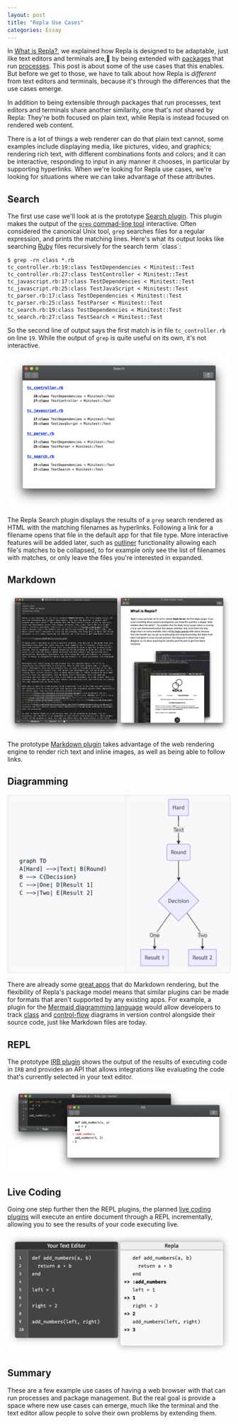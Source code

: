 ```yaml
---
layout: post
title: "Repla Use Cases"
categories: Essay
---
```


In [What is Repla?](/2020/01/13/what-is-repla/), we explained how Repla is designed to be adaptable, just like text editors and terminals are, by being extended with [packages](https://en.wikipedia.org/wiki/Package_manager) that run [processes](https://en.wikipedia.org/wiki/Process_(computing)). This post is about some of the use cases that this enables. But before we get to those, we have to talk about how Repla is *different* from text editors and terminals, because it's through the differences that the use cases emerge.

In addition to being extensible through packages that run processes, text editors and terminals share another similarity, one that's *not* shared by Repla: They're both focused on plain text, while Repla is instead focused on rendered web content.

There is a lot of things a web renderer can do that plain text cannot, some examples include displaying media, like pictures, video, and graphics; rendering rich text, with different combinations fonts and colors; and it can be interactive, responding to input in any manner it chooses, in particular by supporting hyperlinks. When we're looking for Repla use cases, we're looking for situations where we can take advantage of these attributes.

## Search

The first use case we'll look at is the prototype [Search plugin](https://github.com/repla-app/Search.replaplugin). This plugin makes the output of 
the [`grep` commad-line tool](https://en.wikipedia.org/wiki/Grep) interactive. Often considered the canonical Unix tool, `grep` searches files for a regular expression, and prints the matching lines. Here's what its output looks like searching [Ruby](https://en.wikipedia.org/wiki/Ruby_(programming_language)) files recursively for the search term `class`:

	$ grep -rn class *.rb
	tc_controller.rb:19:class TestDependencies < Minitest::Test
	tc_controller.rb:27:class TestController < Minitest::Test
	tc_javascript.rb:17:class TestDependencies < Minitest::Test
	tc_javascript.rb:25:class TestJavaScript < Minitest::Test
	tc_parser.rb:17:class TestDependencies < Minitest::Test
	tc_parser.rb:25:class TestParser < Minitest::Test
	tc_search.rb:19:class TestDependencies < Minitest::Test
	tc_search.rb:27:class TestSearch < Minitest::Test

So the second line of output says the first match is in file `tc_controller.rb` on line `19`. While the output of `grep` is quite useful on its own, it's not interactive.

![Search](/assets/2020-01-13-search.png)

The Repla Search plugin displays the results of a `grep` search rendered as HTML with the matching filenames as hyperlinks. Following a link for a filename opens that file in the default app for that file type. More interactive features will be added later, such as [outliner](https://en.wikipedia.org/wiki/Outliner) functionality allowing each file's matches to be collapsed, to for example only see the list of filenames with matches, or only leave the files you're interested in expanded.
 
## Markdown

![Markdown](/assets/2020-01-13-markdown.png)

The prototype [Markdown plugin](https://github.com/repla-app/Markdown.replaplugin) takes advantage of the web rendering engine to render rich text and inline images, as well as being able to follow links.

## Diagramming

![Mermaid](/assets/2020-01-13-mermaid.png)

There are already some [great apps](https://marked2app.com/) that do Markdown rendering, but the flexibility of Repla's package model means that similar plugins can be made for formats that aren't supported by any existing apps. For example, a plugin for the [Mermaid diagramming language](https://github.com/mermaid-js/mermaid) would allow developers to track [class](https://en.wikipedia.org/wiki/Data-flow_diagram) and [control-flow](https://en.wikipedia.org/wiki/Control-flow_diagram) diagrams in version control alongside their source code, just like Markdown files are today.

## REPL

The prototype [IRB plugin](https://github.com/repla-app/IRB.replaplugin) shows the output of the results of executing code in `IRB` and provides an API that allows integrations like evaluating the code that's currently selected in your text editor.

![IRB](/assets/2020-01-13-irb.png)

## Live Coding

Going one step further then the REPL plugins, the planned [live coding plugins](https://repla.app/live-coding.html) will execute an entire document through a REPL incrementally, allowing you to see the results of your code executing live.

![Live Coding](/assets/2020-01-13-live-coding.png)

## Summary

These are a few example use cases of having a web browser with that can run processes and package management. But the real goal is provide a space where new use cases can emerge, much like the terminal and the text editor allow people to solve their own problems by extending them.
